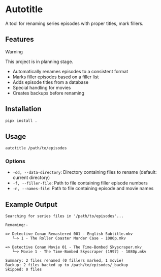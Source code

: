 # Autotitle

A tool for renaming series episodes with proper titles, mark fillers.

## Features

> [!WARNING]
> This project is in planning stage.  

- Automatically renames episodes to a consistent format
- Marks filler episodes based on a filler list
- Adds episode titles from a database
- Special handling for movies
- Creates backups before renaming

## Installation
<!-- 
```bash
pip install autotitle
```
Or install directly from this repository:
 -->

```bash
pipx install .
```

## Usage

```bash
autotitle /path/to/episodes
```

### Options

- `-dd, --data-directory`: Directory containing files to rename (default: current directory)
- `-f, --filler-file`: Path to file containing filler episode numbers
- `-n, --names-file`: Path to file containing episode and movie names


## Example Output

```
Searching for series files in '/path/to/episodes'...

Renaming:-

=> Detective Conan Remastered 001 - English Subtitle.mkv
   └─> 1 - The Roller Coaster Murder Case - 1080p.mkv

=> Detective Conan Movie 01 - The Time-Bombed Skyscraper.mkv
   └─> Movie 1 - The Time-Bombed Skyscraper (1997) - 1080p.mkv

Summary: 2 files renamed (0 fillers marked, 1 movie)
Backup: 2 files backed up to /path/to/episodes/_backup
Skipped: 0 files
```